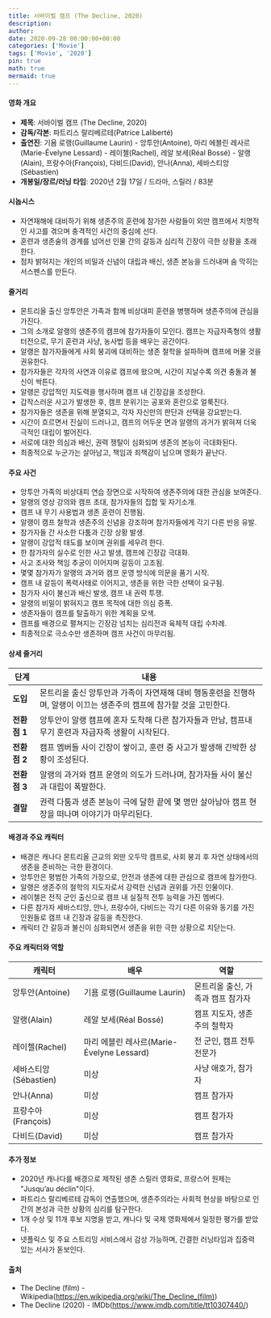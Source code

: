 ```yaml
---
title: 서바이벌 캠프 (The Decline, 2020)
description: 
author: 
date: 2020-09-28 00:00:00+00:00
categories: ['Movie']
tags: ['Movie', '2020']
pin: true
math: true
mermaid: true
---
```

#### 영화 개요

- **제목**: 서바이벌 캠프 (The Decline, 2020)  
- **감독/각본**: 파트리스 랄리베르테(Patrice Laliberté)  
- **출연진**: 기욤 로랭(Guillaume Laurin) - 앙투안(Antoine), 마리 에블린 레사르(Marie-Évelyne Lessard) - 레이첼(Rachel), 레알 보세(Réal Bossé) - 알랭(Alain), 프랑수아(François), 다비드(David), 안나(Anna), 세바스티앙(Sébastien)  
- **개봉일/장르/러닝 타임**: 2020년 2월 17일 / 드라마, 스릴러 / 83분  

#### 시놉시스

- 자연재해에 대비하기 위해 생존주의 훈련에 참가한 사람들이 외딴 캠프에서 치명적인 사고를 겪으며 충격적인 사건의 중심에 선다.  
- 훈련과 생존술의 경계를 넘어선 인물 간의 갈등과 심리적 긴장이 극한 상황을 초래한다.  
- 점차 밝혀지는 개인의 비밀과 신념이 대립과 배신, 생존 본능을 드러내며 숨 막히는 서스펜스를 만든다.  

#### 줄거리

- 몬트리올 출신 앙투안은 가족과 함께 비상대피 훈련을 병행하며 생존주의에 관심을 가진다.  
- 그의 소개로 알랭의 생존주의 캠프에 참가자들이 모인다. 캠프는 자급자족형의 생활터전으로, 무기 훈련과 사냥, 농사법 등을 배우는 공간이다.  
- 알랭은 참가자들에게 사회 붕괴에 대비하는 생존 철학을 설파하며 캠프에 머물 것을 권유한다.  
- 참가자들은 각자의 사연과 이유로 캠프에 왔으며, 시간이 지날수록 의견 충돌과 불신이 싹튼다.  
- 알랭은 강압적인 지도력을 행사하며 캠프 내 긴장감을 조성한다.  
- 갑작스러운 사고가 발생한 후, 캠프 분위기는 공포와 혼란으로 얼룩진다.  
- 참가자들은 생존을 위해 분열되고, 각자 자신만의 판단과 선택을 강요받는다.  
- 시간이 흐르면서 진실이 드러나고, 캠프의 어두운 면과 알랭의 과거가 밝혀져 더욱 극적인 대립이 벌어진다.  
- 서로에 대한 의심과 배신, 권력 쟁탈이 심화되며 생존의 본능이 극대화된다.  
- 최종적으로 누군가는 살아남고, 책임과 죄책감이 남으며 영화가 끝난다.  

#### 주요 사건

- 앙투안 가족의 비상대피 연습 장면으로 시작하여 생존주의에 대한 관심을 보여준다.  
- 알랭의 영상 강의와 캠프 초대, 참가자들의 집합 및 자기소개.  
- 캠프 내 무기 사용법과 생존 훈련이 진행됨.  
- 알랭이 캠프 철학과 생존주의 신념을 강조하며 참가자들에게 각기 다른 반응 유발.  
- 참가자들 간 사소한 다툼과 긴장 상황 발생.  
- 알랭이 강압적 태도를 보이며 권위를 세우려 한다.  
- 한 참가자의 실수로 인한 사고 발생, 캠프에 긴장감 극대화.  
- 사고 조사와 책임 추궁이 이어지며 갈등이 고조됨.  
- 몇몇 참가자가 알랭의 과거와 캠프 운영 방식에 의문을 품기 시작.  
- 캠프 내 갈등이 폭력사태로 이어지고, 생존을 위한 극한 선택이 요구됨.  
- 참가자 사이 불신과 배신 발생, 캠프 내 권력 투쟁.  
- 알랭의 비밀이 밝혀지고 캠프 목적에 대한 의심 증폭.  
- 생존자들이 캠프를 탈출하기 위한 계획을 모색.  
- 캠프를 배경으로 펼쳐지는 긴장감 넘치는 심리전과 육체적 대립 수차례.  
- 최종적으로 극소수만 생존하며 캠프 사건이 마무리됨.  

#### 상세 줄거리

| **단계** | **내용** |
|----------|----------|
| **도입** | 몬트리올 출신 앙투안과 가족이 자연재해 대비 행동훈련을 진행하며, 알랭이 이끄는 생존주의 캠프에 참가할 것을 고민한다.  |
| **전환점 1** | 앙투안이 알랭 캠프에 혼자 도착해 다른 참가자들과 만남, 캠프내 무기 훈련과 자급자족 생활이 시작된다. |
| **전환점 2** | 캠프 멤버들 사이 긴장이 쌓이고, 훈련 중 사고가 발생해 긴박한 상황이 조성된다.   |
| **전환점 3** | 알랭의 과거와 캠프 운영의 의도가 드러나며, 참가자들 사이 불신과 대립이 폭발한다.   |
| **결말**  | 권력 다툼과 생존 본능이 극에 달한 끝에 몇 명만 살아남아 캠프 현장을 떠나며 이야기가 마무리된다.  |

#### 배경과 주요 캐릭터

- 배경은 캐나다 몬트리올 근교의 외딴 오두막 캠프로, 사회 붕괴 후 자연 상태에서의 생존을 준비하는 극한 환경이다.  
- 앙투안은 평범한 가족의 가장으로, 안전과 생존에 대한 관심으로 캠프에 참가한다.  
- 알랭은 생존주의 철학의 지도자로서 강력한 신념과 권위를 가진 인물이다.  
- 레이첼은 전직 군인 출신으로 캠프 내 실질적 전투 능력을 가진 멤버다.  
- 다른 참가자 세바스티앙, 안나, 프랑수아, 다비드는 각기 다른 이유와 동기를 가진 인원들로 캠프 내 긴장과 갈등을 촉진한다.  
- 캐릭터 간 갈등과 불신이 심화되면서 생존을 위한 극한 상황으로 치닫는다.  

#### 주요 캐릭터와 역할

| **캐릭터** | **배우**          | **역할**                        |
|------------|-------------------|--------------------------------|
| 앙투안(Antoine)         | 기욤 로랭(Guillaume Laurin)        | 몬트리올 출신, 가족과 캠프 참가자 |
| 알랭(Alain)             | 레알 보세(Réal Bossé)             | 캠프 지도자, 생존주의 철학자       |
| 레이첼(Rachel)          | 마리 에블린 레사르(Marie-Évelyne Lessard) | 전 군인, 캠프 전투 전문가          |
| 세바스티앙(Sébastien)  | 미상                              | 사냥 애호가, 참가자               |
| 안나(Anna)              | 미상                              | 캠프 참가자                      |
| 프랑수아(François)      | 미상                              | 캠프 참가자                      |
| 다비드(David)           | 미상                              | 캠프 참가자                      |

#### 추가 정보

- 2020년 캐나다를 배경으로 제작된 생존 스릴러 영화로, 프랑스어 원제는 "Jusqu’au déclin"이다.  
- 파트리스 랄리베르테 감독이 연출했으며, 생존주의라는 사회적 현상을 바탕으로 인간의 본성과 극한 상황의 심리를 탐구한다.  
- 1개 수상 및 11개 후보 지명을 받고, 캐나다 및 국제 영화제에서 일정한 평가를 받았다.  
- 넷플릭스 및 주요 스트리밍 서비스에서 감상 가능하며, 간결한 러닝타임과 집중력 있는 서사가 돋보인다.  

#### 출처

- The Decline (film) - Wikipedia(https://en.wikipedia.org/wiki/The_Decline_(film))  
- The Decline (2020) - IMDb(https://www.imdb.com/title/tt10307440/)
